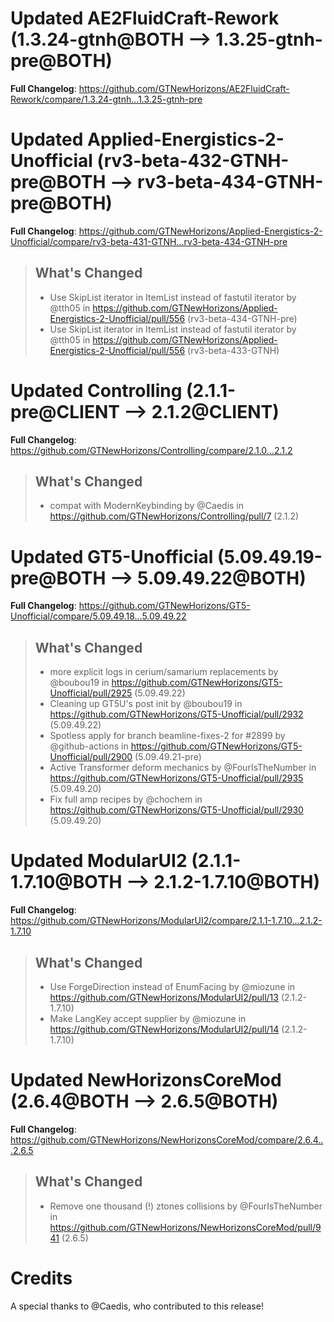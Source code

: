 # Updated AE2FluidCraft-Rework (1.3.24-gtnh@BOTH --> 1.3.25-gtnh-pre@BOTH)
**Full Changelog**: https://github.com/GTNewHorizons/AE2FluidCraft-Rework/compare/1.3.24-gtnh...1.3.25-gtnh-pre

# Updated Applied-Energistics-2-Unofficial (rv3-beta-432-GTNH-pre@BOTH --> rv3-beta-434-GTNH-pre@BOTH)
**Full Changelog**: https://github.com/GTNewHorizons/Applied-Energistics-2-Unofficial/compare/rv3-beta-431-GTNH...rv3-beta-434-GTNH-pre
>## What's Changed
> * Use SkipList iterator in ItemList instead of fastutil iterator by @tth05 in https://github.com/GTNewHorizons/Applied-Energistics-2-Unofficial/pull/556 (rv3-beta-434-GTNH-pre)
> * Use SkipList iterator in ItemList instead of fastutil iterator by @tth05 in https://github.com/GTNewHorizons/Applied-Energistics-2-Unofficial/pull/556 (rv3-beta-433-GTNH)
>

# Updated Controlling (2.1.1-pre@CLIENT --> 2.1.2@CLIENT)
**Full Changelog**: https://github.com/GTNewHorizons/Controlling/compare/2.1.0...2.1.2
>## What's Changed
> * compat with ModernKeybinding by @Caedis in https://github.com/GTNewHorizons/Controlling/pull/7 (2.1.2)
>

# Updated GT5-Unofficial (5.09.49.19-pre@BOTH --> 5.09.49.22@BOTH)
**Full Changelog**: https://github.com/GTNewHorizons/GT5-Unofficial/compare/5.09.49.18...5.09.49.22
>## What's Changed
> * more explicit logs in cerium/samarium replacements by @boubou19 in https://github.com/GTNewHorizons/GT5-Unofficial/pull/2925 (5.09.49.22)
> * Cleaning up GT5U's post init by @boubou19 in https://github.com/GTNewHorizons/GT5-Unofficial/pull/2932 (5.09.49.22)
> * Spotless apply for branch beamline-fixes-2 for #2899 by @github-actions in https://github.com/GTNewHorizons/GT5-Unofficial/pull/2900 (5.09.49.21-pre)
> * Active Transformer deform mechanics by @FourIsTheNumber in https://github.com/GTNewHorizons/GT5-Unofficial/pull/2935 (5.09.49.20)
> * Fix full amp recipes by @chochem in https://github.com/GTNewHorizons/GT5-Unofficial/pull/2930 (5.09.49.20)
>

# Updated ModularUI2 (2.1.1-1.7.10@BOTH --> 2.1.2-1.7.10@BOTH)
**Full Changelog**: https://github.com/GTNewHorizons/ModularUI2/compare/2.1.1-1.7.10...2.1.2-1.7.10
>## What's Changed
> * Use ForgeDirection instead of EnumFacing by @miozune in https://github.com/GTNewHorizons/ModularUI2/pull/13 (2.1.2-1.7.10)
> * Make LangKey accept supplier by @miozune in https://github.com/GTNewHorizons/ModularUI2/pull/14 (2.1.2-1.7.10)
>

# Updated NewHorizonsCoreMod (2.6.4@BOTH --> 2.6.5@BOTH)
**Full Changelog**: https://github.com/GTNewHorizons/NewHorizonsCoreMod/compare/2.6.4...2.6.5
>## What's Changed
> * Remove one thousand (!) ztones collisions by @FourIsTheNumber in https://github.com/GTNewHorizons/NewHorizonsCoreMod/pull/941 (2.6.5)
>

# Credits
A special thanks to @Caedis, who contributed to this release!